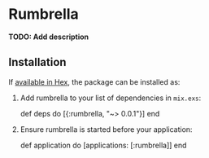 # Rumbrella

**TODO: Add description**

## Installation

If [available in Hex](https://hex.pm/docs/publish), the package can be installed as:

  1. Add rumbrella to your list of dependencies in `mix.exs`:

        def deps do
          [{:rumbrella, "~> 0.0.1"}]
        end

  2. Ensure rumbrella is started before your application:

        def application do
          [applications: [:rumbrella]]
        end

